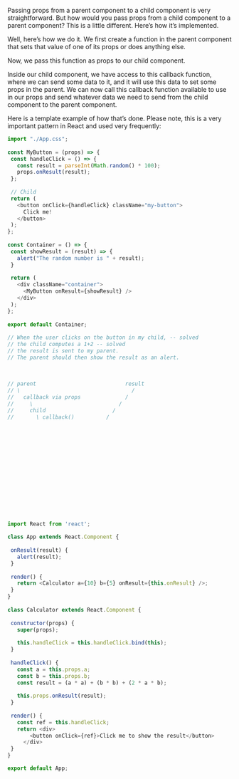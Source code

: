 Passing props from a parent component to a child component is very straightforward. But how would you pass props from a child component to a parent component? This is a little different. Here’s how it’s implemented.

Well, here’s how we do it. We first create a function in the parent component that sets that value of one of its props or does anything else.

Now, we pass this function as props to our child component.

Inside our child component, we have access to this callback function, where we can send some data to it, and it will use this data to set some props in the parent. We can now call this callback function available to use in our props and send whatever data we need to send from the child component to the parent component.

Here is a template example of how that’s done. Please note, this is a very important pattern in React and used very frequently:

```javascript
import "./App.css";
 
const MyButton = (props) => {
 const handleClick = () => {
   const result = parseInt(Math.random() * 100);
   props.onResult(result);
 };
 
 // Child
 return (
   <button onClick={handleClick} className="my-button">
     Click me!
   </button>
 );
};
 
const Container = () => {
 const showResult = (result) => {
   alert("The random number is " + result);
 }
 
 return (
   <div className="container">
     <MyButton onResult={showResult} />
   </div>
 );
};
 
export default Container;
 
// When the user clicks on the button in my child, -- solved
// the child computes a 1+2 -- solved
// the result is sent to my parent.
// The parent should then show the result as an alert.
 
 
 
// parent                            result
// \                                   /
//   callback via props              /
//     \                           /
//     child                     /
//       \ callback()          /
 















import React from 'react';
 
class App extends React.Component {
 
 onResult(result) {
   alert(result);
 }
 
 render() {
   return <Calculator a={10} b={5} onResult={this.onResult} />;
 }
}
 
class Calculator extends React.Component {
 
 constructor(props) {
   super(props);
 
   this.handleClick = this.handleClick.bind(this);
 }
 
 handleClick() {
   const a = this.props.a;
   const b = this.props.b;
   const result = (a * a) + (b * b) + (2 * a * b);
  
   this.props.onResult(result);
 }
 
 render() {
   const ref = this.handleClick;
   return <div>
       <button onClick={ref}>Click me to show the result</button>
     </div>
 }
}

export default App;
```